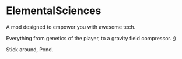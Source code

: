 ElementalSciences
=================

A mod designed to empower you with awesome tech.

Everything from genetics of the player, to a gravity field compressor. ;)

Stick around, Pond.